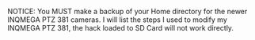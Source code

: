 NOTICE: You MUST make a backup of your Home directory for the newer INQMEGA PTZ 381 cameras. 
I will list the steps I used to modify my INQMEGA PTZ 381, the hack loaded to SD Card will not work directly.
